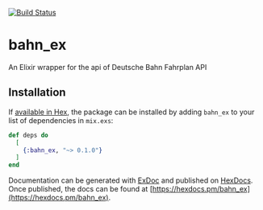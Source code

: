 [![Build
Status](https://travis-ci.org/pfitz/bahn_ex.svg?branch=master)](https://travis-ci.org/pfitz/bahn_ex)

# bahn_ex

An Elixir wrapper for the api of Deutsche Bahn Fahrplan API

## Installation

If [available in Hex](https://hex.pm/docs/publish), the package can be installed
by adding `bahn_ex` to your list of dependencies in `mix.exs`:

```elixir
def deps do
  [
    {:bahn_ex, "~> 0.1.0"}
  ]
end
```

Documentation can be generated with [ExDoc](https://github.com/elixir-lang/ex_doc)
and published on [HexDocs](https://hexdocs.pm). Once published, the docs can
be found at [https://hexdocs.pm/bahn_ex](https://hexdocs.pm/bahn_ex).

